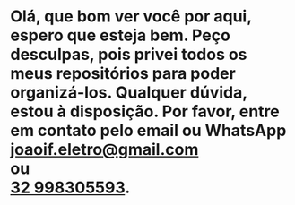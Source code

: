<h1 style="text-align: left;">Olá, que bom ver você por aqui, espero que esteja bem. Peço desculpas, pois privei todos os meus repositórios para poder organizá-los. Qualquer dúvida, estou à disposição. Por favor, entre em contato pelo email ou WhatsApp
<br>
<a href="mailto:joaoif.eletro@gmail.com">joaoif.eletro@gmail.com</a>
<br>
ou
<br>
<a href="tel:+5532998305593">32 998305593</a>.</h1>
